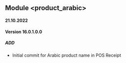 ## Module <product_arabic>

#### 21.10.2022
#### Version 16.0.1.0.0
##### ADD
- Initial commit for Arabic product name in POS Receipt

